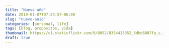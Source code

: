 ```yaml
---
title: "Nuevo año"
date: 2019-01-07T07:24:57-06:00
slug: "nuevo-anio"
categories: [personal, life]
tags: [blog, propositos, vida]
thumbnail: https://c1.staticflickr.com/9/8052/8354413352_6dbd6887fa_c.jpg
draft: true
---
```

